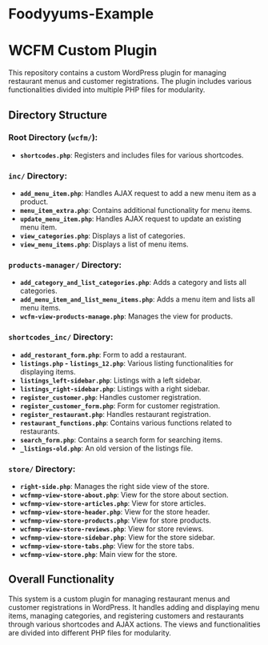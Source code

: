 # Foodyyums-Example
# WCFM Custom Plugin

This repository contains a custom WordPress plugin for managing restaurant menus and customer registrations. The plugin includes various functionalities divided into multiple PHP files for modularity.

## Directory Structure

### Root Directory (`wcfm/`):
- **`shortcodes.php`**: Registers and includes files for various shortcodes.

### `inc/` Directory:
- **`add_menu_item.php`**: Handles AJAX request to add a new menu item as a product.
- **`menu_item_extra.php`**: Contains additional functionality for menu items.
- **`update_menu_item.php`**: Handles AJAX request to update an existing menu item.
- **`view_categories.php`**: Displays a list of categories.
- **`view_menu_items.php`**: Displays a list of menu items.

### `products-manager/` Directory:
- **`add_category_and_list_categories.php`**: Adds a category and lists all categories.
- **`add_menu_item_and_list_menu_items.php`**: Adds a menu item and lists all menu items.
- **`wcfm-view-products-manage.php`**: Manages the view for products.

### `shortcodes_inc/` Directory:
- **`add_restorant_form.php`**: Form to add a restaurant.
- **`listings.php` - `listings_12.php`**: Various listing functionalities for displaying items.
- **`listings_left-sidebar.php`**: Listings with a left sidebar.
- **`listings_right-sidebar.php`**: Listings with a right sidebar.
- **`register_customer.php`**: Handles customer registration.
- **`register_customer_form.php`**: Form for customer registration.
- **`register_restaurant.php`**: Handles restaurant registration.
- **`restaurant_functions.php`**: Contains various functions related to restaurants.
- **`search_form.php`**: Contains a search form for searching items.
- **`_listings-old.php`**: An old version of the listings file.

### `store/` Directory:
- **`right-side.php`**: Manages the right side view of the store.
- **`wcfmmp-view-store-about.php`**: View for the store about section.
- **`wcfmmp-view-store-articles.php`**: View for store articles.
- **`wcfmmp-view-store-header.php`**: View for the store header.
- **`wcfmmp-view-store-products.php`**: View for store products.
- **`wcfmmp-view-store-reviews.php`**: View for store reviews.
- **`wcfmmp-view-store-sidebar.php`**: View for the store sidebar.
- **`wcfmmp-view-store-tabs.php`**: View for the store tabs.
- **`wcfmmp-view-store.php`**: Main view for the store.

## Overall Functionality

This system is a custom plugin for managing restaurant menus and customer registrations in WordPress. It handles adding and displaying menu items, managing categories, and registering customers and restaurants through various shortcodes and AJAX actions. The views and functionalities are divided into different PHP files for modularity.
